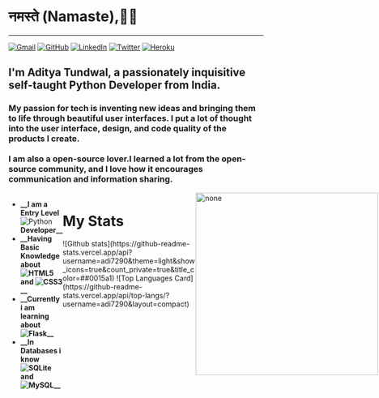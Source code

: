 <h1> नमस्ते (Namaste),🙏🏼</h1>
<hr>


<!--
**Adi7290/Adi7290** is a ✨ _special_ ✨ repository because its `README.md` (this file) appears on your GitHub profile.
-->
<div style="position: relative;">
<a href="mailto:adityatundwal1998@gmail.com"><img alt="Gmail" src="https://img.shields.io/badge/Gmail-D14836?style=for-the-badge&logo=gmail&logoColor=white" /></a>
<a href="https://github.com/Adi7290/"><img alt="GitHub" src="https://img.shields.io/badge/github%20-%23121011.svg?&style=for-the-badge&logo=github&logoColor=white"/></a>
<a href="https://www.linkedin.com/in/adityatundwal/"><img alt="LinkedIn" src="https://img.shields.io/badge/linkedin%20-%230077B5.svg?&style=for-the-badge&logo=linkedin&logoColor=white"/></a>
<a href="https://twitter.com/tundwal_aditya"><img alt="Twitter" src="https://img.shields.io/badge/@tundwal_aditya%20-%231DA1F2.svg?&style=for-the-badge&logo=Twitter&logoColor=white"/></a>
<a href="#"><img alt="Heroku" src="https://img.shields.io/badge/heroku%20-%23430098.svg?&style=for-the-badge&logo=heroku&logoColor=white"/></a>
</div>

<h2> I'm <a href="https://github.com/Adi7290" style="text-decoration: none;">Aditya Tundwal</a>, a passionately inquisitive self-taught Python Developer from India. </h2>
<h3>My passion for tech is inventing new ideas and bringing them to life through beautiful user interfaces. 
I put a lot of thought into the user interface, design, and code quality of the products I create.
<br>
<br>
I am also a open-source lover.I learned a lot from the open-source community, and I love how it encourages communication and information sharing.
</h3>
<div style="display:table">
    <div style="display:table-cell; vertical-align:top;">
<ul>
    <li><b>__I am a Entry Level</b> <img alt="Python" src="https://img.shields.io/badge/python%20-%2314354C.svg?&style=for-the-badge&logo=python&logoColor=white"/> <b>Developer__</b></li>
    <li><b>__Having Basic Knowledge about<img alt="HTML5" src="https://img.shields.io/badge/html5%20-%23E34F26.svg?&style=for-the-badge&logo=html5&logoColor=white"/> and <img alt="CSS3" src="https://img.shields.io/badge/css3%20-%231572B6.svg?&style=for-the-badge&logo=css3&logoColor=white"/>__</b></li>
    <li><b>__Currently i am learning about <img alt="Flask" src="https://img.shields.io/badge/flask%20-%23000.svg?&style=for-the-badge&logo=flask&logoColor=white"/>__</b></li>
    <li><b>__In Databases i know <img alt="SQLite" src ="https://img.shields.io/badge/sqlite-%2307405e.svg?&style=for-the-badge&logo=sqlite&logoColor=white"/> and <img alt="MySQL" src="https://img.shields.io/badge/mysql-%2300f.svg?&style=for-the-badge&logo=mysql&logoColor=white"/>__</b></li>
</ul>
</div>
<div style="float:right;">
    <img src="https://media.giphy.com/media/ZVik7pBtu9dNS/giphy.gif" alt="none" width="360">
</div>

<h1><b>My Stats</b></h1>
![Github stats](https://github-readme-stats.vercel.app/api?username=adi7290&theme=light&show_icons=true&count_private=true&title_color=##0015a1)
![Top Languages Card](https://github-readme-stats.vercel.app/api/top-langs/?username=adi7290&layout=compact)



